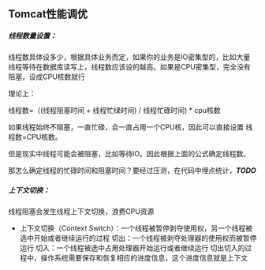 ## Tomcat性能调优



##### 线程数量设置：

线程数具体设多少，根据具体业务而定，如果你的业务是IO密集型的，比如大量线程等待在数据库读写上，线程数应该设的越高。如果是CPU密集型，完全没有阻塞，设成CPU核数就行

理论上：

线程数=（(线程阻塞时间 + 线程忙绿时间) / 线程忙碌时间) * cpu核数

如果线程始终不阻塞，一直忙碌，会一直占用一个CPU核，因此可以直接设置 线程数=CPU核数。

但是现实中线程可能会被阻塞，比如等待IO。因此根据上面的公式确定线程数。

那怎么确定线程的忙碌时间和阻塞时间？要经过压测，在代码中埋点统计，***TODO***



##### 上下文切换：

线程阻塞会发生线程上下文切换，浪费CPU资源

- 上下文切换（Context Switch）：一个线程被暂停剥夺使用权，另一个线程被选中开始或者继续运行的过程
  切出：一个线程被剥夺处理器的使用权而被暂停运行
  切入：一个线程被选中占用处理器开始运行或者继续运行
  切出切入的过程中，操作系统需要保存和恢复相应的进度信息，这个进度信息就是上下文
